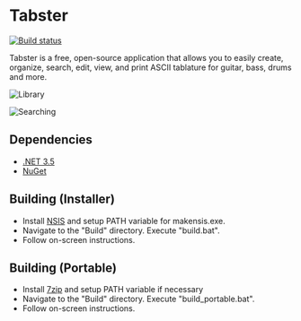 Tabster
====================

[![Build status](https://ci.appveyor.com/api/projects/status/2e67r1on11n2hg30/branch/master?svg=true)](https://ci.appveyor.com/project/NateShoffner/tabster/branch/master)

Tabster is a free, open-source application that allows you to easily create, organize, search, edit, view, and print ASCII tablature for guitar, bass, drums and more.

![Library](http://tabster.org/images/preview-library.png)

![Searching](http://tabster.org/images/preview-search.png)

Dependencies
------------

* [.NET 3.5](http://www.microsoft.com/net)
* [NuGet](https://www.nuget.org/)

Building (Installer)
---------------

* Install [NSIS](http://nsis.sourceforge.net/) and setup PATH variable for makensis.exe.
* Navigate to the "Build" directory. Execute "build.bat".
* Follow on-screen instructions.

Building (Portable)
---------------

* Install [7zip](http://www.7-zip.org/) and setup PATH variable if necessary
* Navigate to the "Build" directory. Execute "build_portable.bat".
* Follow on-screen instructions.